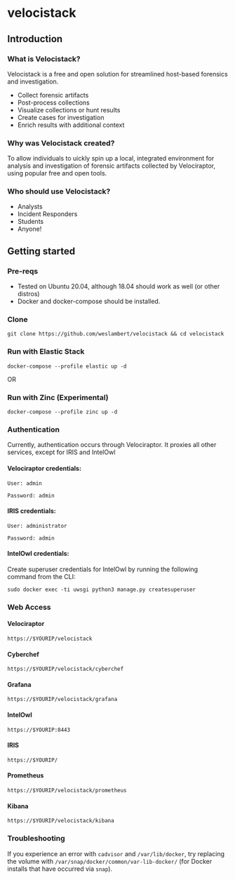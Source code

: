 # velocistack

## Introduction
### What is Velocistack?
Velocistack is a free and open solution for streamlined host-based forensics and investigation.

- Collect forensic artifacts
- Post-process collections
- Visualize collections or hunt results
- Create cases for investigation
- Enrich results with additional context

### Why was Velocistack created?

To allow individuals to uickly spin up a local, integrated environment for analysis and investigation of forensic artifacts collected by Velociraptor, using popular free and open tools.

### Who should use Velocistack?

- Analysts
- Incident Responders
- Students
- Anyone!

## Getting started
### Pre-reqs
- Tested on Ubuntu 20.04, although 18.04 should work as well (or other distros)
- Docker and docker-compose should be installed.

### Clone
```
git clone https://github.com/weslambert/velocistack && cd velocistack
```

### Run with Elastic Stack
`docker-compose --profile elastic up -d`

OR

### Run with Zinc (Experimental)
`docker-compose --profile zinc up -d`


### Authentication
Currently, authentication occurs through Velociraptor. It proxies all other services, except for IRIS and IntelOwl

#### Velociraptor credentials:
`User: admin`

`Password: admin`

#### IRIS credentials:
`User: administrator`

`Password: admin`

#### IntelOwl credentials:
Create superuser credentials for IntelOwl by running the following command from the CLI:

`sudo docker exec -ti uwsgi python3 manage.py createsuperuser`


### Web Access
#### Velociraptor
`https://$YOURIP/velocistack`

#### Cyberchef
`https://$YOURIP/velocistack/cyberchef`

#### Grafana
`https://$YOURIP/velocistack/grafana`

#### IntelOwl
`https://$YOURIP:8443`

#### IRIS
`https://$YOURIP/`

#### Prometheus
`https://$YOURIP/velocistack/prometheus`

#### Kibana
`https://$YOURIP/velocistack/kibana`


### Troubleshooting
If you experience an error with `cadvisor` and `/var/lib/docker`, try replacing the volume with `/var/snap/docker/common/var-lib-docker/` (for Docker installs that have occurred via `snap`).
